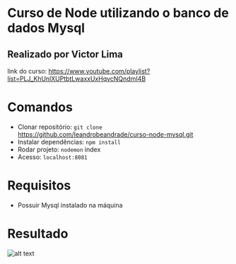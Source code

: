 # Curso de Node utilizando o banco de dados Mysql

## Realizado por Victor Lima

link do curso: https://www.youtube.com/playlist?list=PLJ_KhUnlXUPtbtLwaxxUxHqvcNQndmI4B

# Comandos

- Clonar repositório: `git clone` https://github.com/leandrobeandrade/curso-node-mysql.git
- Instalar dependências: `npm install`
- Rodar projeto: `nodemon` index
- Acesso: `localhost:8081`

# Requisitos

- Possuir Mysql instalado na máquina

# Resultado

![alt text](https://github.com/leandrobeandrade/curso-node-mysql/blob/master/Postagens-com-Node.gif)
